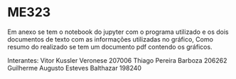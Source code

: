 # ME323
 Em anexo se tem o notebook do jupyter com o programa utilizado e os dois documentos de texto com as informações utilizadas no gráfico,
 Como resumo do realizado se tem um documento pdf contendo os gráficos.

Interantes:
 Vitor Kussler Veronese 207006
 Thiago Pereira Barboza 206262
 Guilherme Augusto Esteves Balthazar 198240 
 
